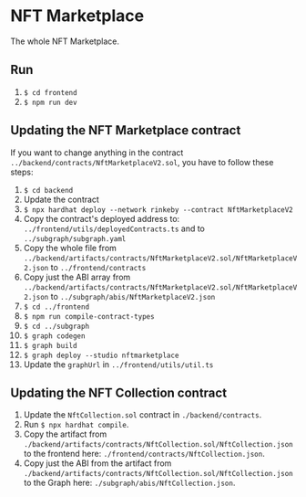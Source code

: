 # NFT Marketplace

The whole NFT Marketplace.

## Run

1. `$ cd frontend`
2. `$ npm run dev`

## Updating the NFT Marketplace contract

If you want to change anything in the contract `../backend/contracts/NftMarketplaceV2.sol`, you have to follow these steps:

1. `$ cd backend`
2. Update the contract
3. `$ npx hardhat deploy --network rinkeby --contract NftMarketplaceV2`
4. Copy the contract's deployed address to: `../frontend/utils/deployedContracts.ts` and to `../subgraph/subgraph.yaml`
5. Copy the whole file from `../backend/artifacts/contracts/NftMarketplaceV2.sol/NftMarketplaceV2.json` to `../frontend/contracts`
6. Copy just the ABI array from `../backend/artifacts/contracts/NftMarketplaceV2.sol/NftMarketplaceV2.json` to `../subgraph/abis/NftMarketplaceV2.json`
7. `$ cd ../frontend`
8. `$ npm run compile-contract-types`
9. `$ cd ../subgraph`
10. `$ graph codegen`
11. `$ graph build`
12. `$ graph deploy --studio nftmarketplace`
13. Update the `graphUrl` in `../frontend/utils/util.ts`

## Updating the NFT Collection contract

1. Update the `NftCollection.sol` contract in `./backend/contracts`.
2. Run `$ npx hardhat compile`.
3. Copy the artifact from `./backend/artifacts/contracts/NftCollection.sol/NftCollection.json` to the frontend here: `./frontend/contracts/NftCollection.json`.
4. Copy just the ABI from the artifact from `./backend/artifacts/contracts/NftCollection.sol/NftCollection.json` to the Graph here: `./subgraph/abis/NftCollection.json`.
